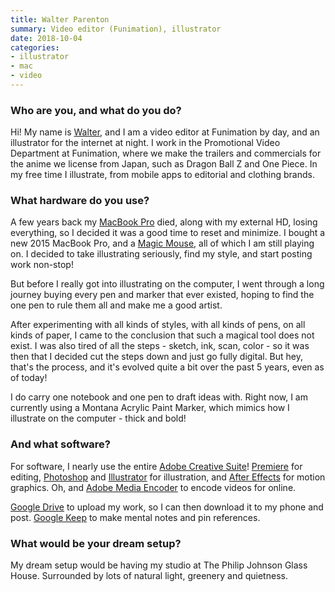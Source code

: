 ```yaml
---
title: Walter Parenton
summary: Video editor (Funimation), illustrator
date: 2018-10-04
categories:
- illustrator
- mac
- video
---
```


### Who are you, and what do you do?

Hi! My name is [Walter](https://twitter.com/GoodBoyGraphics "Walter's Twitter acount."), and I am a video editor at Funimation by day, and an illustrator for the internet at night. I work in the Promotional Video Department at Funimation, where we make the trailers and commercials for the anime we license from Japan, such as Dragon Ball Z and One Piece. In my free time I illustrate, from mobile apps to editorial and clothing brands.

### What hardware do you use?

A few years back my [MacBook Pro][macbook-pro] died, along with my external HD, losing everything, so I decided it was a good time to reset and minimize. I bought a new 2015 MacBook Pro, and a [Magic Mouse][magic-mouse], all of which I am still playing on. I decided to take illustrating seriously, find my style, and start posting work non-stop!

But before I really got into illustrating on the computer, I went through a long journey buying every pen and marker that ever existed, hoping to find the one pen to rule them all and make me a good artist.  

After experimenting with all kinds of styles, with all kinds of pens, on all kinds of paper, I came to the conclusion that such a magical tool does not exist. I was also tired of all the steps - sketch, ink, scan, color - so it was then that I decided cut the steps down and just go fully digital. But hey, that's the process, and it's evolved quite a bit over the past 5 years, even as of today!  

I do carry one notebook and one pen to draft ideas with. Right now, I am currently using a Montana Acrylic Paint Marker, which mimics how I illustrate on the computer - thick and bold!

### And what software?

For software, I nearly use the entire [Adobe Creative Suite][creative-suite]! [Premiere][] for editing, [Photoshop][] and [Illustrator][] for illustration, and [After Effects][after-effects] for motion graphics. Oh, and [Adobe Media Encoder][media-encoder] to encode videos for online.

[Google Drive][google-drive] to upload my work, so I can then download it to my phone and post. [Google Keep][google-keep] to make mental notes and pin references.

### What would be your dream setup?

My dream setup would be having my studio at The Philip Johnson Glass House. Surrounded by lots of natural light, greenery and quietness.

[after-effects]: https://www.adobe.com/products/aftereffects.html "Motion graphics and video editing software."
[creative-suite]: https://www.adobe.com/creativecloud.html "A collection of design tools."
[google-drive]: http://web.archive.org/web/20220127131904/https://accounts.google.com/ServiceLogin?service=wise "A cloud storage service."
[google-keep]: https://en.wikipedia.org/wiki/Google_Keep "A note-taking service."
[illustrator]: https://www.adobe.com/products/illustrator.html "A vector graphics editor."
[macbook-pro]: https://www.apple.com/macbook-pro/ "A laptop."
[magic-mouse]: https://en.wikipedia.org/wiki/Magic_Mouse "A multi-touch mouse."
[media-encoder]: https://creative.adobe.com/products/media-encoder "Software for encoding video for broadcast and the web."
[photoshop]: https://www.adobe.com/products/photoshop.html "A bitmap image editor."
[premiere]: https://www.adobe.com/products/premiere.html "A video editing suite."
